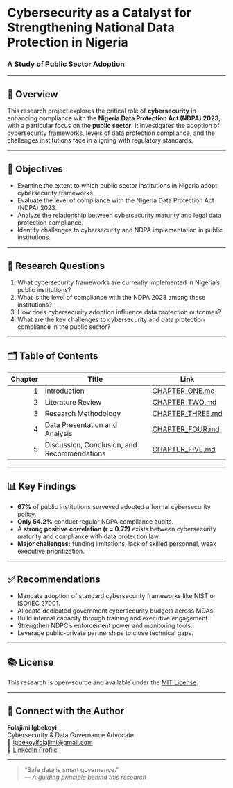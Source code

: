 # Cybersecurity as a Catalyst for Strengthening National Data Protection in Nigeria  
### A Study of Public Sector Adoption

---

## 📘 Overview

This research project explores the critical role of **cybersecurity** in enhancing compliance with the **Nigeria Data Protection Act (NDPA) 2023**, with a particular focus on the **public sector**. It investigates the adoption of cybersecurity frameworks, levels of data protection compliance, and the challenges institutions face in aligning with regulatory standards.

---

## 🎯 Objectives

- Examine the extent to which public sector institutions in Nigeria adopt cybersecurity frameworks.
- Evaluate the level of compliance with the Nigeria Data Protection Act (NDPA) 2023.
- Analyze the relationship between cybersecurity maturity and legal data protection compliance.
- Identify challenges to cybersecurity and NDPA implementation in public institutions.

---

## 🧠 Research Questions

1. What cybersecurity frameworks are currently implemented in Nigeria’s public institutions?
2. What is the level of compliance with the NDPA 2023 among these institutions?
3. How does cybersecurity adoption influence data protection outcomes?
4. What are the key challenges to cybersecurity and data protection compliance in the public sector?

---

## 🗂 Table of Contents

| Chapter | Title                                                   | Link                            |
|--------:|----------------------------------------------------------|---------------------------------|
| 1       | Introduction                                             | [CHAPTER_ONE.md](./CHAPTER_ONE.md) |
| 2       | Literature Review                                        | [CHAPTER_TWO.md](./CHAPTER_TWO.md) |
| 3       | Research Methodology                                     | [CHAPTER_THREE.md](./CHAPTER_THREE.md) |
| 4       | Data Presentation and Analysis                           | [CHAPTER_FOUR.md](./CHAPTER_FOUR.md) |
| 5       | Discussion, Conclusion, and Recommendations              | [CHAPTER_FIVE.md](./CHAPTER_FIVE.md) |

---

## 📊 Key Findings

- **67%** of public institutions surveyed adopted a formal cybersecurity policy.
- **Only 54.2%** conduct regular NDPA compliance audits.
- A **strong positive correlation (r = 0.72)** exists between cybersecurity maturity and compliance with data protection law.
- **Major challenges:** funding limitations, lack of skilled personnel, weak executive prioritization.

---

## ✅ Recommendations

- Mandate adoption of standard cybersecurity frameworks like NIST or ISO/IEC 27001.
- Allocate dedicated government cybersecurity budgets across MDAs.
- Build internal capacity through training and executive engagement.
- Strengthen NDPC’s enforcement power and monitoring tools.
- Leverage public-private partnerships to close technical gaps.

---

## 📚 License

This research is open-source and available under the [MIT License](./LICENSE).

---

## 🤝 Connect with the Author

**Folajimi Igbekoyi**  
Cybersecurity & Data Governance Advocate  
📧 igbekoyifolajimi@gmail.com  
🔗 [LinkedIn Profile](https://www.linkedin.com/in/folajimi-igbekoyi-aa2216151)

---

> “Safe data is smart governance.”  
> — *A guiding principle behind this research*

